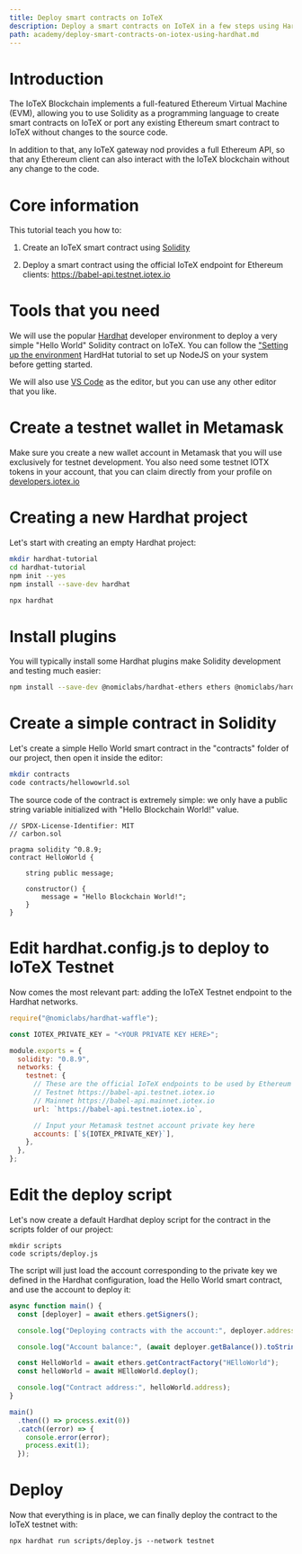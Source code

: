 ```yaml
---
title: Deploy smart contracts on IoTeX
description: Deploy a smart contracts on IoTeX in a few steps using Hardhat
path: academy/deploy-smart-contracts-on-iotex-using-hardhat.md
---
```


# Introduction

The IoTeX Blockchain implements a full-featured Ethereum Virtual Machine (EVM), allowing you to use Solidity as a programming language to create smart contracts on IoTeX or port any existing Ethereum smart contract to IoTeX without changes to the source code.

In addition to that, any IoTeX gateway nod provides a full Ethereum API, so that any Ethereum client can also interact with the IoTeX blockchain without any change to the code.

# Core information

This tutorial teach you how to:

1. Create an IoTeX smart contract using [Solidity](https://docs.soliditylang.org/en/v0.8.14/)

2. Deploy a smart contract using the official IoTeX endpoint for Ethereum clients: https://babel-api.testnet.iotex.io

# Tools that you need

We will use the popular [Hardhat](https://hardhat.org) developer environment to deploy a very simple "Hello World" Solidity contract on IoTeX. You can follow the ["Setting up the environment](https://hardhat.org/tutorial/setting-up-the-environment.html) HardHat tutorial to set up NodeJS on your system before getting started.

We will also use [VS Code](https://code.visualstudio.com) as the editor, but you can use any other editor that you like.

# Create a testnet wallet in Metamask

Make sure you create a new wallet account in Metamask that you will use exclusively for testnet development. You also need some testnet IOTX tokens in your account, that you can claim directly from your profile on [developers.iotex.io](https://developers.iotex.io)

# Creating a new Hardhat project

Let's start with creating an empty Hardhat project:

```bash
mkdir hardhat-tutorial
cd hardhat-tutorial
npm init --yes
npm install --save-dev hardhat

npx hardhat
```

# Install plugins

You will typically install some Hardhat plugins make Solidity development and testing much easier:

```bash
npm install --save-dev @nomiclabs/hardhat-ethers ethers @nomiclabs/hardhat-waffle ethereum-waffle chai
```

# Create a simple contract in Solidity

Let's create a simple Hello World smart contract in the "contracts" folder of our project, then open it inside the editor:

```bash
mkdir contracts
code contracts/hellowowrld.sol
```

The source code of the contract is extremely simple: we only have a public string variable initialized with "Hello Blockchain World!" value.

```solidity
// SPDX-License-Identifier: MIT
// carbon.sol

pragma solidity ^0.8.9;
contract HelloWorld {

    string public message;

    constructor() {
        message = "Hello Blockchain World!";
    }
}
```

# Edit hardhat.config.js to deploy to IoTeX Testnet

Now comes the most relevant part: adding the IoTeX Testnet endpoint to the Hardhat networks.

```js
require("@nomiclabs/hardhat-waffle");

const IOTEX_PRIVATE_KEY = "<YOUR PRIVATE KEY HERE>";

module.exports = {
  solidity: "0.8.9",
  networks: {
    testnet: {
      // These are the official IoTeX endpoints to be used by Ethereum clients
      // Testnet https://babel-api.testnet.iotex.io
      // Mainnet https://babel-api.mainnet.iotex.io
      url: `https://babel-api.testnet.iotex.io`,

      // Input your Metamask testnet account private key here
      accounts: [`${IOTEX_PRIVATE_KEY}`],
    },
  },
};
```

# Edit the deploy script

Let's now create a default Hardhat deploy script for the contract in the scripts folder of our project:

```
mkdir scripts
code scripts/deploy.js
```

The script will just load the account corresponding to the private key we defined in the Hardhat configuration, load the Hello World smart contract, and use the account to deploy it:

```js
async function main() {
  const [deployer] = await ethers.getSigners();

  console.log("Deploying contracts with the account:", deployer.address);

  console.log("Account balance:", (await deployer.getBalance()).toString());

  const HelloWorld = await ethers.getContractFactory("HElloWorld");
  const helloWorld = await HElloWorld.deploy();

  console.log("Contract address:", helloWorld.address);
}

main()
  .then(() => process.exit(0))
  .catch((error) => {
    console.error(error);
    process.exit(1);
  });
```

# Deploy

Now that everything is in place, we can finally deploy the contract to the IoTeX testnet with:

```
npx hardhat run scripts/deploy.js --network testnet
```
